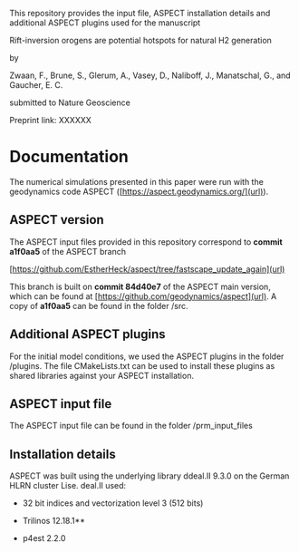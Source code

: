 This repository provides the input file, ASPECT installation details and additional ASPECT plugins used for the manuscript

Rift-inversion orogens are potential hotspots for natural H2 generation

by

Zwaan, F., Brune, S., Glerum, A., Vasey, D., Naliboff, J., Manatschal, G., and Gaucher, E. C.

submitted to Nature Geoscience

Preprint link: XXXXXX

# Documentation

The numerical simulations presented in this paper were run with the geodynamics code ASPECT ([https://aspect.geodynamics.org/](url)).

## ASPECT version

The ASPECT input files provided in this repository correspond to **commit a1f0aa5** of the ASPECT branch

[https://github.com/EstherHeck/aspect/tree/fastscape_update_again](url)

This branch is built on **commit 84d40e7** of the ASPECT main version, which can be found at [https://github.com/geodynamics/aspect](url). A copy of **a1f0aa5** can be found in the folder /src.

## Additional ASPECT plugins

For the initial model conditions, we used the ASPECT plugins in the folder /plugins. The file CMakeLists.txt can be used to install these plugins as shared libraries against your ASPECT installation.

## ASPECT input file

The ASPECT input file can be found in the folder /prm_input_files

## Installation details

ASPECT was built using the underlying library ddeal.II 9.3.0 on the German HLRN cluster Lise. deal.II used:

- 32 bit indices and vectorization level 3 (512 bits)

- Trilinos 12.18.1**

- p4est 2.2.0



